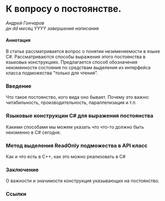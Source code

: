 # К вопросу о постоянстве.
*Андрей Гончаров*  
*дн dd месяц YYYY завершения написания*  
#### Аннотация
В статье рассматривается вопрос о понятии незименяемости в языке C#. Рассматриваются способы выражения этого постоянства в языковых конструкциях. Предлагается способ обозначения неизменности состояния по средствам выделения из интерфейса класса подможества "только для чтения".    

### Введение
Что такое постоянство, кого вида оно бывает. Почему это важно: читабильность, производительность, параллелизация и т.п.
### Языковые конструкции C# для выражения постоянства
Какими способами мы можем указать что что-то должно быть неизменно в C# сегодня. 
### Метод выделения ReadOnly подможества в API класс
Как и что есть в C++, как это можно реализовать в C#
### Заключение
О важности и значимости конструкция указывающих на постоянство.
### Ссылки
